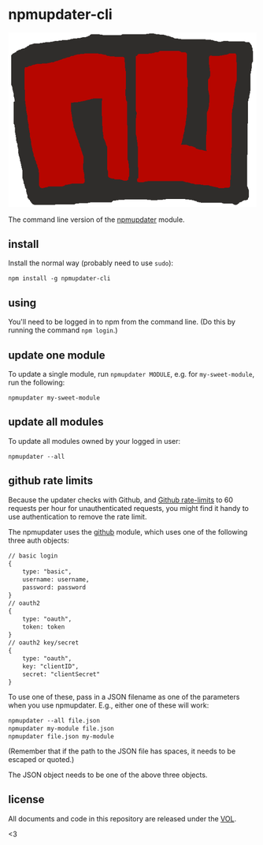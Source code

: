 # npmupdater-cli

![logo thingy](logo.png)

The command line version of the [npmupdater](https://www.npmjs.com/package/npmupdater) module.

## install

Install the normal way (probably need to use `sudo`):

	npm install -g npmupdater-cli

## using

You'll need to be logged in to npm from the command line. (Do this by running the command
`npm login`.)

## update one module

To update a single module, run `npmupdater MODULE`, e.g. for `my-sweet-module`, run the following:

	npmupdater my-sweet-module

## update all modules

To update all modules owned by your logged in user:

	npmupdater --all

## github rate limits

Because the updater checks with Github, and [Github rate-limits](https://developer.github.com/v3/#rate-limiting)
to 60 requests per hour for unauthenticated requests, you might find it handy to use authentication to
remove the rate limit.

The npmupdater uses the [github](https://www.npmjs.com/package/github) module, which uses one of the
following three auth objects:

	// basic login
	{
		type: "basic",
		username: username,
		password: password
	}
	// oauth2
	{
		type: "oauth",
		token: token
	}
	// oauth2 key/secret
	{
		type: "oauth",
		key: "clientID",
		secret: "clientSecret"
	}

To use one of these, pass in a JSON filename as one of the parameters when you use npmupdater. E.g., either
one of these will work:

	npmupdater --all file.json
	npmupdater my-module file.json
	npmupdater file.json my-module

(Remember that if the path to the JSON file has spaces, it needs to be escaped or quoted.)

The JSON object needs to be one of the above three objects.

## license

All documents and code in this repository are released under the [VOL](http://veryopenlicense.com).

<3
